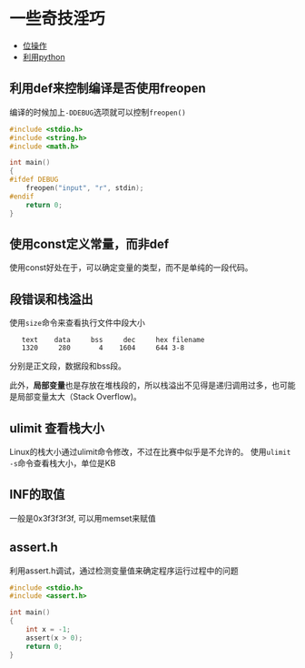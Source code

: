 一些奇技淫巧
===

- [位操作](tips/C++按位操作符.md)
- [利用python](tips/python.md)

利用def来控制编译是否使用freopen
---

编译的时候加上`-DDEBUG`选项就可以控制`freopen()`

```c
#include <stdio.h>
#include <string.h>
#include <math.h>

int main()
{
#ifdef DEBUG
    freopen("input", "r", stdin);
#endif
    return 0;
}
```

使用const定义常量，而非def
---

使用const好处在于，可以确定变量的类型，而不是单纯的一段代码。


段错误和栈溢出
---

使用`size`命令来查看执行文件中段大小
```
   text	   data	    bss	    dec	    hex	filename
   1320	    280	      4	   1604	    644	3-8
```
分别是正文段，数据段和bss段。

此外，**局部变量**也是存放在堆栈段的，所以栈溢出不见得是递归调用过多，也可能是局部变量太大（Stack Overflow)。

ulimit 查看栈大小
---

Linux的栈大小通过ulimit命令修改，不过在比赛中似乎是不允许的。
使用`ulimit -s`命令查看栈大小，单位是KB

INF的取值
---

一般是0x3f3f3f3f, 可以用memset来赋值

assert.h
---

利用assert.h调试，通过检测变量值来确定程序运行过程中的问题

```c
#include <stdio.h>
#include <assert.h>

int main()
{
    int x = -1;
    assert(x > 0);
    return 0;
}
```
